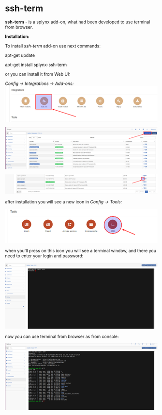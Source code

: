 **ssh-term**
========
**ssh-term** - is a splynx add-on, what had been developed to use  terminal from browser.

**Installation:**

To install *ssh-term* add-on use next commands:

apt-get update

apt-get install splynx-ssh-term


or you can install it from Web UI:

*Config → Integrations → Add-ons:*
![(image)](0.png)

![(image)](1.png)

![(image)](2.png)

after installation you will see a new icon in *Config → Tools:*

![(image)](3.png)

when you'll press on this icon you will see a terminal window, and there you need to enter your login and password:

![(image)](4.png)

now you can use terminal from browser as from console:

![(image)](5.png)
